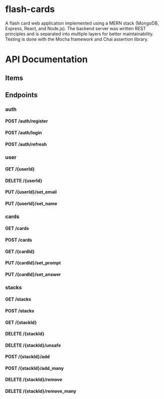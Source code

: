 # flash-cards

A flash card web application implemented using a MERN stack (MongoDB, Express, React, and Node.js). The backend server was written REST principles and is separated into multiple layers for better maintainability. Testing is done with the Mocha framework and Chai assertion library.

# API Documentation

## Items

## Endpoints

### auth

#### POST /auth/register

#### POST /auth/login

#### POST /auth/refresh

### user

#### GET /{userId}

#### DELETE /{userId}

#### PUT /{userId}/set_email

#### PUT /{userId}/set_name

### cards

#### GET /cards

#### POST /cards

#### GET /{cardId}

#### PUT /{cardId}/set_prompt

#### PUT /{cardId}/set_answer

### stacks

#### GET /stacks

#### POST /stacks

#### GET /{stackId}

#### DELETE /{stackId}

#### DELETE /{stackId}/unsafe

#### POST /{stackId}/add

#### POST /{stackId}/add_many

#### DELETE /{stackId}/remove

#### DELETE /{stackId}/remove_many

